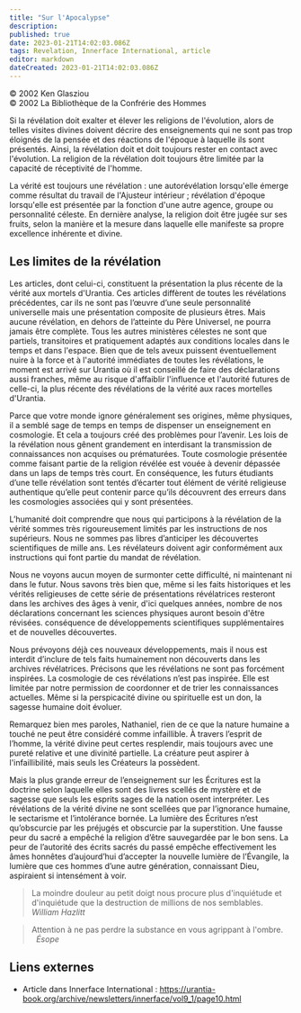 ```yaml
---
title: "Sur l'Apocalypse"
description:
published: true
date: 2023-01-21T14:02:03.086Z
tags: Revelation, Innerface International, article
editor: markdown
dateCreated: 2023-01-21T14:02:03.086Z
---
```


<p class="v-card v-sheet theme--light gray lighten-3 px-2">© 2002 Ken Glasziou<br>© 2002 La Bibliothèque de la Confrérie des Hommes</p>


Si la révélation doit exalter et élever les religions de l'évolution, alors de telles visites divines doivent décrire des enseignements qui ne sont pas trop éloignés de la pensée et des réactions de l'époque à laquelle ils sont présentés. Ainsi, la révélation doit et doit toujours rester en contact avec l'évolution. La religion de la révélation doit toujours être limitée par la capacité de réceptivité de l'homme.

La vérité est toujours une révélation : une autorévélation lorsqu'elle émerge comme résultat du travail de l'Ajusteur intérieur ; révélation d'époque lorsqu'elle est présentée par la fonction d'une autre agence, groupe ou personnalité céleste. En dernière analyse, la religion doit être jugée sur ses fruits, selon la manière et la mesure dans laquelle elle manifeste sa propre excellence inhérente et divine.

## Les limites de la révélation

Les articles, dont celui-ci, constituent la présentation la plus récente de la vérité aux mortels d'Urantia. Ces articles diffèrent de toutes les révélations précédentes, car ils ne sont pas l’œuvre d’une seule personnalité universelle mais une présentation composite de plusieurs êtres. Mais aucune révélation, en dehors de l’atteinte du Père Universel, ne pourra jamais être complète. Tous les autres ministères célestes ne sont que partiels, transitoires et pratiquement adaptés aux conditions locales dans le temps et dans l'espace. Bien que de tels aveux puissent éventuellement nuire à la force et à l'autorité immédiates de toutes les révélations, le moment est arrivé sur Urantia où il est conseillé de faire des déclarations aussi franches, même au risque d'affaiblir l'influence et l'autorité futures de celle-ci, la plus récente des révélations de la vérité aux races mortelles d'Urantia.

Parce que votre monde ignore généralement ses origines, même physiques, il a semblé sage de temps en temps de dispenser un enseignement en cosmologie. Et cela a toujours créé des problèmes pour l’avenir. Les lois de la révélation nous gênent grandement en interdisant la transmission de connaissances non acquises ou prématurées. Toute cosmologie présentée comme faisant partie de la religion révélée est vouée à devenir dépassée dans un laps de temps très court. En conséquence, les futurs étudiants d’une telle révélation sont tentés d’écarter tout élément de vérité religieuse authentique qu’elle peut contenir parce qu’ils découvrent des erreurs dans les cosmologies associées qui y sont présentées.

L’humanité doit comprendre que nous qui participons à la révélation de la vérité sommes très rigoureusement limités par les instructions de nos supérieurs. Nous ne sommes pas libres d’anticiper les découvertes scientifiques de mille ans. Les révélateurs doivent agir conformément aux instructions qui font partie du mandat de révélation.

Nous ne voyons aucun moyen de surmonter cette difficulté, ni maintenant ni dans le futur. Nous savons très bien que, même si les faits historiques et les vérités religieuses de cette série de présentations révélatrices resteront dans les archives des âges à venir, d'ici quelques années, nombre de nos déclarations concernant les sciences physiques auront besoin d'être révisées. conséquence de développements scientifiques supplémentaires et de nouvelles découvertes.

Nous prévoyons déjà ces nouveaux développements, mais il nous est interdit d’inclure de tels faits humainement non découverts dans les archives révélatrices. Précisons que les révélations ne sont pas forcément inspirées. La cosmologie de ces révélations n’est pas inspirée. Elle est limitée par notre permission de coordonner et de trier les connaissances actuelles. Même si la perspicacité divine ou spirituelle est un don, la sagesse humaine doit évoluer.

Remarquez bien mes paroles, Nathaniel, rien de ce que la nature humaine a touché ne peut être considéré comme infaillible. À travers l’esprit de l’homme, la vérité divine peut certes resplendir, mais toujours avec une pureté relative et une divinité partielle. La créature peut aspirer à l'infaillibilité, mais seuls les Créateurs la possèdent.

Mais la plus grande erreur de l’enseignement sur les Écritures est la doctrine selon laquelle elles sont des livres scellés de mystère et de sagesse que seuls les esprits sages de la nation osent interpréter. Les révélations de la vérité divine ne sont scellées que par l’ignorance humaine, le sectarisme et l’intolérance bornée. La lumière des Écritures n’est qu’obscurcie par les préjugés et obscurcie par la superstition. Une fausse peur du sacré a empêché la religion d’être sauvegardée par le bon sens. La peur de l’autorité des écrits sacrés du passé empêche effectivement les âmes honnêtes d’aujourd’hui d’accepter la nouvelle lumière de l’Évangile, la lumière que ces hommes d’une autre génération, connaissant Dieu, aspiraient si intensément à voir.

> La moindre douleur au petit doigt nous procure plus d'inquiétude et d'inquiétude que la destruction de millions de nos semblables.
> &nbsp; &nbsp; &nbsp; _William Hazlitt_

> Attention à ne pas perdre la substance en vous agrippant à l'ombre.
> &nbsp; &nbsp; &nbsp; _Ésope_

## Liens externes

* Article dans Innerface International : https://urantia-book.org/archive/newsletters/innerface/vol9_1/page10.html

